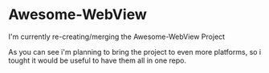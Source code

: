 # Awesome-WebView

I'm currently re-creating/merging the Awesome-WebView Project

As you can see i'm planning to bring the project to even more platforms, so i tought it would be useful to have them all in one repo. 
